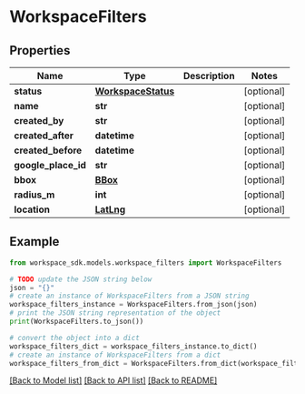 # WorkspaceFilters


## Properties

Name | Type | Description | Notes
------------ | ------------- | ------------- | -------------
**status** | [**WorkspaceStatus**](WorkspaceStatus.md) |  | [optional] 
**name** | **str** |  | [optional] 
**created_by** | **str** |  | [optional] 
**created_after** | **datetime** |  | [optional] 
**created_before** | **datetime** |  | [optional] 
**google_place_id** | **str** |  | [optional] 
**bbox** | [**BBox**](BBox.md) |  | [optional] 
**radius_m** | **int** |  | [optional] 
**location** | [**LatLng**](LatLng.md) |  | [optional] 

## Example

```python
from workspace_sdk.models.workspace_filters import WorkspaceFilters

# TODO update the JSON string below
json = "{}"
# create an instance of WorkspaceFilters from a JSON string
workspace_filters_instance = WorkspaceFilters.from_json(json)
# print the JSON string representation of the object
print(WorkspaceFilters.to_json())

# convert the object into a dict
workspace_filters_dict = workspace_filters_instance.to_dict()
# create an instance of WorkspaceFilters from a dict
workspace_filters_from_dict = WorkspaceFilters.from_dict(workspace_filters_dict)
```
[[Back to Model list]](../README.md#documentation-for-models) [[Back to API list]](../README.md#documentation-for-api-endpoints) [[Back to README]](../README.md)


